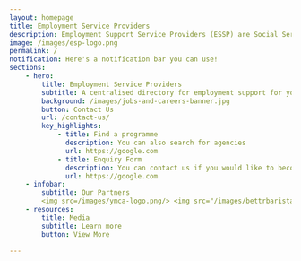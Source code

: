 ```yaml
---
layout: homepage
title: Employment Service Providers
description: Employment Support Service Providers (ESSP) are Social Service Agencies (SSA) which provide employment support such as vocational skills training and employment assistance to our youths
image: /images/esp-logo.png
permalink: /
notification: Here's a notification bar you can use!
sections:
    - hero:
        title: Employment Service Providers
        subtitle: A centralised directory for employment support for youths
        background: /images/jobs-and-careers-banner.jpg 
        button: Contact Us
        url: /contact-us/
        key_highlights:
            - title: Find a programme
              description: You can also search for agencies
              url: https://google.com
            - title: Enquiry Form
              description: You can contact us if you would like to become a ESP
              url: https://google.com
    - infobar:
        subtitle: Our Partners
        <img src=/images/ymca-logo.png/> <img src="/images/bettrbarista.png/> 
    - resources:
        title: Media
        subtitle: Learn more
        button: View More

---
```

